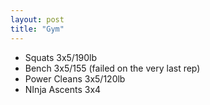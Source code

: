 ```yaml
---
layout: post
title: "Gym"
---
```


- Squats 3x5/190lb
- Bench 3x5/155 (failed on the very last rep)
- Power Cleans 3x5/120lb
- NInja Ascents 3x4
